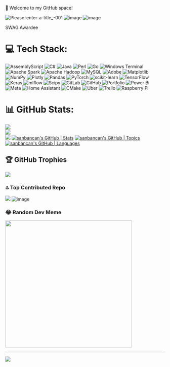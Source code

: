 🚀 Welcome to my GitHub space!


![Please-enter-a-title_-001](https://github.com/sanbancan/SANBANCAN/assets/90973610/8209958b-d380-4f64-97d7-afe65fc42d72)
![image](https://github.com/sanbancan/SANBANCAN/assets/90973610/8e174a43-bd0e-48bf-929e-37afb10cfbb4)
![image](https://github.com/user-attachments/assets/3603de0b-018a-4e58-ab49-767c2127b27a)

SWAG Awardee

<div data-iframe-width="150" data-iframe-height="270" data-share-badge-id="38d7d692-5c7c-459f-85b7-c1a5e035c24d" data-share-badge-host="https://www.credly.com"></div><script type="text/javascript" async src="//cdn.credly.com/assets/utilities/embed.js"></script>

# 💻 Tech Stack:
![AssemblyScript](https://img.shields.io/badge/assembly%20script-%23000000.svg?style=for-the-badge&logo=assemblyscript&logoColor=white) ![C#](https://img.shields.io/badge/c%23-%23239120.svg?style=for-the-badge&logo=csharp&logoColor=white) ![Java](https://img.shields.io/badge/java-%23ED8B00.svg?style=for-the-badge&logo=openjdk&logoColor=white) ![Perl](https://img.shields.io/badge/perl-%2339457E.svg?style=for-the-badge&logo=perl&logoColor=white) ![Go](https://img.shields.io/badge/go-%2300ADD8.svg?style=for-the-badge&logo=go&logoColor=white) ![Windows Terminal](https://img.shields.io/badge/Windows%20Terminal-%234D4D4D.svg?style=for-the-badge&logo=windows-terminal&logoColor=white) ![Apache Spark](https://img.shields.io/badge/Apache%20Spark-FDEE21?style=for-the-badge&logo=apachespark&logoColor=black) ![Apache Hadoop](https://img.shields.io/badge/Apache%20Hadoop-66CCFF?style=for-the-badge&logo=apachehadoop&logoColor=black) ![MySQL](https://img.shields.io/badge/mysql-4479A1.svg?style=for-the-badge&logo=mysql&logoColor=white) ![Adobe](https://img.shields.io/badge/adobe-%23FF0000.svg?style=for-the-badge&logo=adobe&logoColor=white) ![Matplotlib](https://img.shields.io/badge/Matplotlib-%23ffffff.svg?style=for-the-badge&logo=Matplotlib&logoColor=black) ![NumPy](https://img.shields.io/badge/numpy-%23013243.svg?style=for-the-badge&logo=numpy&logoColor=white) ![Plotly](https://img.shields.io/badge/Plotly-%233F4F75.svg?style=for-the-badge&logo=plotly&logoColor=white) ![Pandas](https://img.shields.io/badge/pandas-%23150458.svg?style=for-the-badge&logo=pandas&logoColor=white) ![PyTorch](https://img.shields.io/badge/PyTorch-%23EE4C2C.svg?style=for-the-badge&logo=PyTorch&logoColor=white) ![scikit-learn](https://img.shields.io/badge/scikit--learn-%23F7931E.svg?style=for-the-badge&logo=scikit-learn&logoColor=white) ![TensorFlow](https://img.shields.io/badge/TensorFlow-%23FF6F00.svg?style=for-the-badge&logo=TensorFlow&logoColor=white) ![Keras](https://img.shields.io/badge/Keras-%23D00000.svg?style=for-the-badge&logo=Keras&logoColor=white) ![mlflow](https://img.shields.io/badge/mlflow-%23d9ead3.svg?style=for-the-badge&logo=numpy&logoColor=blue) ![Scipy](https://img.shields.io/badge/SciPy-%230C55A5.svg?style=for-the-badge&logo=scipy&logoColor=%white) ![GitLab](https://img.shields.io/badge/gitlab-%23181717.svg?style=for-the-badge&logo=gitlab&logoColor=white) ![GitHub](https://img.shields.io/badge/github-%23121011.svg?style=for-the-badge&logo=github&logoColor=white) ![Portfolio](https://img.shields.io/badge/Portfolio-%23000000.svg?style=for-the-badge&logo=firefox&logoColor=#FF7139) ![Power Bi](https://img.shields.io/badge/power_bi-F2C811?style=for-the-badge&logo=powerbi&logoColor=black) ![Meta](https://img.shields.io/badge/Meta-%230467DF.svg?style=for-the-badge&logo=Meta&logoColor=white) ![Home Assistant](https://img.shields.io/badge/home%20assistant-%2341BDF5.svg?style=for-the-badge&logo=home-assistant&logoColor=white) ![CMake](https://img.shields.io/badge/CMake-%23008FBA.svg?style=for-the-badge&logo=cmake&logoColor=white) ![Uber](https://img.shields.io/badge/Uber-%23000000.svg?style=for-the-badge&logo=Uber&logoColor=white) ![Trello](https://img.shields.io/badge/Trello-%23026AA7.svg?style=for-the-badge&logo=Trello&logoColor=white) ![Raspberry Pi](https://img.shields.io/badge/-RaspberryPi-C51A4A?style=for-the-badge&logo=Raspberry-Pi)
# 📊 GitHub Stats:
![](https://github-readme-stats.vercel.app/api?username=sanbancan&theme=dark&hide_border=true&include_all_commits=false&count_private=false)<br/>
![](https://github-readme-streak-stats.herokuapp.com/?user=sanbancan&theme=dark&hide_border=true)<br/>
![](https://github-readme-stats.vercel.app/api/top-langs/?username=sanbancan&theme=dark&hide_border=true&include_all_commits=false&count_private=false&layout=compact)
[![sanbancan's GitHub | Stats](https://stats.quine.sh/sanbancan/github?theme=dark)](https://quine.sh?utm_source=widgets&utm_campaign=sanbancan)
[![sanbancan's GitHub | Topics](https://stats.quine.sh/sanbancan/topics-over-time?theme=dark)](https://quine.sh?utm_source=widgets&utm_campaign=sanbancan)
[![sanbancan's GitHub | Languages](https://stats.quine.sh/sanbancan/languages-over-time?theme=light)](https://quine.sh?utm_source=widgets&utm_campaign=sanbancan)

## 🏆 GitHub Trophies
![](https://github-profile-trophy.vercel.app/?username=sanbancan&theme=radical&no-frame=true&no-bg=true&margin-w=4)

### 🔝 Top Contributed Repo
![](https://github-contributor-stats.vercel.app/api?username=sanbancan&limit=5&theme=dark&combine_all_yearly_contributions=true)
![image](https://github.com/sanbancan/SANBANCAN/assets/90973610/8d661ffe-6361-4813-82de-bb5f244c2241)

### 😂 Random Dev Meme
<img src='https://memer-new.vercel.app/' style="height: 400px;"/>

---
[![](https://visitcount.itsvg.in/api?id=sanbancan&icon=0&color=0)](https://visitcount.itsvg.in)

<!-- Proudly created with GPRM ( https://gprm.itsvg.in ) -->
